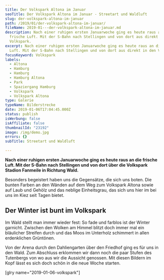 ```yaml
---
title: Der Volkspark Altona im Januar
seoTitle: Der Volkspark Altona im Januar - Streetart und Waldluft
slug: der-volkspark-altona-im-januar
path: /2019/01/der-volkspark-altona-im-januar/
fileName: 2019-01---der-volkspark-altona-im-januar.md
description: Nach einer ruhigen ersten Januarwoche ging es heute raus an die
  frische Luft. Mit der S-Bahn nach Stellingen und von dort aus direkt in den
  Volkspark.
excerpt: Nach einer ruhigen ersten Januarwoche ging es heute raus an die frische
  Luft. Mit der S-Bahn nach Stellingen und von dort aus direkt in den Volkspark.
focusKeyword: Volkspark
labels:
  - Altona
  - Hamburg
  - Hamburg
  - Hamburg Altona
  - Park
  - Spaziergang Hamburg
  - Volkspark
  - Volkspark Altona
type: Galerie
typeName: Bilderstrecke
date: 2019-01-06T17:04:45.000Z
status: publish
isWerbung: false
isAffiliate: false
thumbnailId: "23192"
image: /img/demo.jpg
errors: {}
subTitle: Streetart und Waldluft
  
---
```


**Nach einer ruhigen ersten Januarwoche ging es heute raus an die frische Luft.
Mit der S-Bahn nach Stellingen und von dort über die Volkspark Stadion Fanmeile
in Richtung Wald.**

Besonders begeistert haben uns die Gegensätze, die sich uns boten. Die bunten
Farben an den Wänden auf dem Weg zum Volkspark Altona sowie auf Laub und Gehölz
und das neblige Einheitsgrau, das sich uns hier im bei uns im Kiez seit Tagen
bietet.

## Der Winter ist bunt im Volkspark

Im Wald stellt man immer wieder fest: So fade und farblos ist der Winter
garnicht. Zwischen den Wolken am Himmel blitzt doch immer mal ein bläulicher
Streifen durch und das Moos im Unterholz schimmert in allen erdenklichen
Grüntönen.

Von der Arena durch den Dahliengarten über den Friedhof ging es für uns in den
Wald. Zum Abschluss erklommen wir dann noch die paar Stufen des Tutenbergs von
wo aus wir die Aussicht genossen. Mit diesen Bildern im Kopf lässt es sich doch
schön in die neue Woche starten.

[glry name="2019-01-06-volkspark"]

  